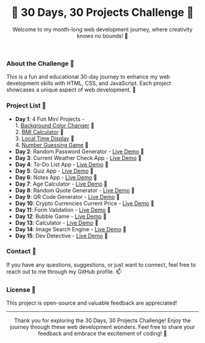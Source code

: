 <h1 align="center">🚀 30 Days, 30 Projects Challenge 🚀</h1>

<p align="center">Welcome to my month-long web development journey, where creativity knows no bounds! 🌟</p> <br>


### About the Challenge 📅

This is a fun and educational 30-day journey to enhance my web development skills with HTML, CSS, and JavaScript. Each project showcases a unique aspect of web development. 🚧

### Project List 📂

- **Day 1**: 4 Fun Mini Projects -<br> 
              1.  [Background Color Changer](https://bgcolor-changer-dashvanth.netlify.app/) 🎯<br>
              2.  [BMI Calculator](https://bmi-calculator-dashvanth.netlify.app/) 🎯<br>
              3.  [Local Time Display](https://current-local-time.netlify.app/) 🎯<br>
              4.  [Number Guessing Game](https://guess-number-dashvanth.netlify.app/) 🎯<br>
- **Day 2**: Random Password Generator - [Live Demo](https://secure-random-password-generator.netlify.app/) 🎯<br>
- **Day 3**: Current Weather Check App - [Live Demo](https://current-weather-checker.netlify.app/) 🎯<br>
- **Day 4**: To-Do List App - [Live Demo](https://todo-lists-app-custom.netlify.app/) 🎯<br>
- **Day 5**: Quiz App - [Live Demo](https://quizmastermind.netlify.app/) 🎯<br>
- **Day 6**: Notes App - [Live Demo](https://codecraftnotes.netlify.app/) 🎯<br>
- **Day 7**: Age Calculator - [Live Demo](https://age-sculptor-pro.netlify.app/) 🎯<br>
- **Day 8**: Random Quote Generator - [Live Demo](https://quote-spark.netlify.app/) 🎯<br>
- **Day 9**: QR Code Generator - [Live Demo](https://qr-craft-hub.netlify.app/) 🎯<br>
- **Day 10**: Crypto Currencies Current Price - [Live Demo](https://crypto-wonderland.netlify.app/) 🎯<br>
- **Day 11**: Form Validation - [Live Demo](https://secure-form-pro.netlify.app/) 🎯<br>
- **Day 12**: Bubble Game - [Live Demo](https://pop-attack-game.netlify.app/) 🎯<br>
- **Day 13**: Calculator - [Live Demo](https://math-magic-calc.netlify.app/) 🎯<br>
- **Day 14**: Image Search Engine - [Live Demo](https://visual-voyage-search.netlify.app/) 🎯<br>
- **Day 15**: Dev Detective - [Live Demo](https://visual-voyage-search.netlify.app/) 🎯<br>


### Contact 📧

If you have any questions, suggestions, or just want to connect, feel free to reach out to me through my GitHub profile. 📫

### License 📜

This project is open-source and valuable feedback are appreciated!

---

<p align="center">Thank you for exploring the 30 Days, 30 Projects Challenge! Enjoy the journey through these web development wonders. Feel free to share your feedback and embrace the excitement of coding! 🚀</p>
